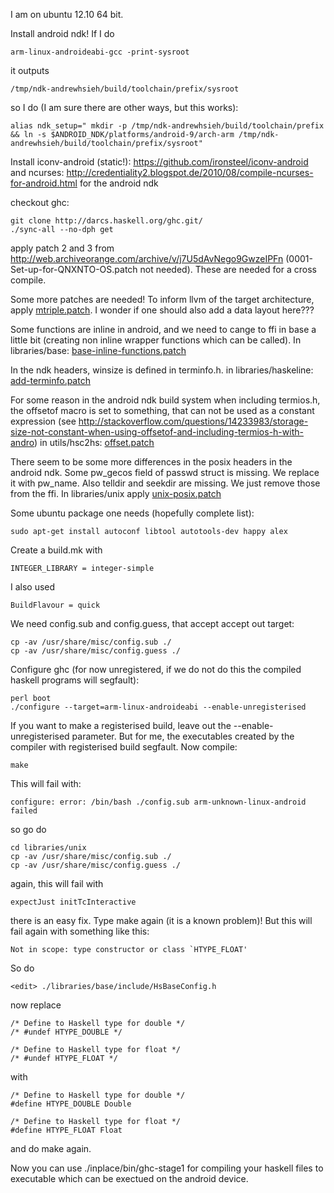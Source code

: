 I am on ubuntu 12.10 64 bit.

Install android ndk!
If I do

    arm-linux-androideabi-gcc -print-sysroot

it outputs

    /tmp/ndk-andrewhsieh/build/toolchain/prefix/sysroot

so I do (I am sure there are other ways, but this works):

    alias ndk_setup=" mkdir -p /tmp/ndk-andrewhsieh/build/toolchain/prefix && ln -s $ANDROID_NDK/platforms/android-9/arch-arm /tmp/ndk-andrewhsieh/build/toolchain/prefix/sysroot"

Install iconv-android (static!): https://github.com/ironsteel/iconv-android
and ncurses: http://credentiality2.blogspot.de/2010/08/compile-ncurses-for-android.html
for the android ndk

checkout ghc:

    git clone http://darcs.haskell.org/ghc.git/
    ./sync-all --no-dph get

apply patch 2 and 3 from http://web.archiveorange.com/archive/v/j7U5dAvNego9GwzeIPFn (0001-Set-up-for-QNXNTO-OS.patch not needed).
These are needed for a cross compile.

Some more patches are needed!
To inform llvm of the target architecture, apply [mtriple.patch][mtriple].
I wonder if one should also add a data layout here???

Some functions are inline in android, and we need to cange to ffi in base a little bit (creating non inline wrapper functions which can be called).
In libraries/base: [base-inline-functions.patch][base-inline-functions]

In the ndk headers, winsize is defined in terminfo.h.
in libraries/haskeline: [add-terminfo.patch][add-terminfo]

For some reason in the android ndk build system when including termios.h, the offsetof macro is set to something, that can not be used as a constant expression (see http://stackoverflow.com/questions/14233983/storage-size-not-constant-when-using-offsetof-and-including-termios-h-with-andro)
in utils/hsc2hs: [offset.patch][offset]

There seem to be some more differences in the posix headers in the android ndk.
Some pw_gecos field of passwd struct is missing. We replace it with pw_name. Also telldir and seekdir are missing. We just remove those from the ffi.
In libraries/unix apply [unix-posix.patch][unix-posix]

Some ubuntu package one needs (hopefully complete list):

    sudo apt-get install autoconf libtool autotools-dev happy alex

Create a build.mk with

    INTEGER_LIBRARY = integer-simple

I also used

    BuildFlavour = quick

We need config.sub and config.guess, that accept accept out target:

    cp -av /usr/share/misc/config.sub ./
    cp -av /usr/share/misc/config.guess ./

Configure ghc (for now unregistered, if we do not do this the compiled haskell programs will segfault):

    perl boot
    ./configure --target=arm-linux-androideabi --enable-unregisterised

If you want to make a registerised build, leave out the --enable-unregisterised parameter. But for me, the executables created by the compiler with registerised build segfault.
Now compile:

    make

This will fail with:

    configure: error: /bin/bash ./config.sub arm-unknown-linux-android failed

so go do

    cd libraries/unix
    cp -av /usr/share/misc/config.sub ./
    cp -av /usr/share/misc/config.guess ./

again, this will fail with

    expectJust initTcInteractive

there is an easy fix. Type make again (it is a known problem)!
But this will fail again with something like this:

    Not in scope: type constructor or class `HTYPE_FLOAT'

So do

    <edit> ./libraries/base/include/HsBaseConfig.h

now replace

    /* Define to Haskell type for double */
    /* #undef HTYPE_DOUBLE */
    
    /* Define to Haskell type for float */
    /* #undef HTYPE_FLOAT */

with

    /* Define to Haskell type for double */
    #define HTYPE_DOUBLE Double
    
    /* Define to Haskell type for float */
    #define HTYPE_FLOAT Float

and do make again.

Now you can use ./inplace/bin/ghc-stage1 for compiling your haskell files to executable which can be exectued on the android device.

[add-terminfo]: https://raw.github.com/RudolfVonKrugstein/jshaskell-blog/master/android_ghc/patches/add-terminfo.patch
[mtriple]: https://raw.github.com/RudolfVonKrugstein/jshaskell-blog/master/android_ghc/patches/mtriple.patch
[offset]: https://raw.github.com/RudolfVonKrugstein/jshaskell-blog/master/android_ghc/patches/offset.patch
[unix-posix]: https://raw.github.com/RudolfVonKrugstein/jshaskell-blog/master/android_ghc/patches/unix-posix.patch
[base-inline-functions]: https://raw.github.com/RudolfVonKrugstein/jshaskell-blog/master/android_ghc/patches/base-inline-functions.patch
